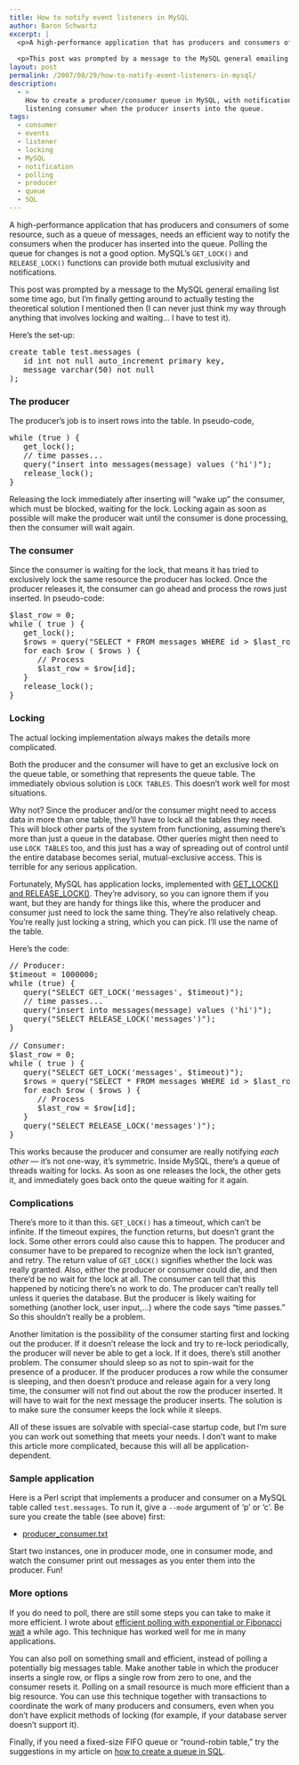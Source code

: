 ```yaml
---
title: How to notify event listeners in MySQL
author: Baron Schwartz
excerpt: |
  <p>A high-performance application that has producers and consumers of some resource, such as a queue of messages, needs an efficient way to notify the consumers when the producer has inserted into the queue.  Polling the queue for changes is not a good option.  MySQL's <code>GET_LOCK()</code> and <code>RELEASE_LOCK()</code> functions can provide both mutual exclusivity and notifications.</p>
  
  <p>This post was prompted by a message to the MySQL general emailing list some time ago, but I'm finally getting around to actually testing the theoretical solution I mentioned then.  I can never just think my way through anything that involves locking and waiting... I have to test it.</p>
layout: post
permalink: /2007/08/29/how-to-notify-event-listeners-in-mysql/
description:
  - >
    How to create a producer/consumer queue in MySQL, with notifications to the
    listening consumer when the producer inserts into the queue.
tags:
  - consumer
  - events
  - listener
  - locking
  - MySQL
  - notification
  - polling
  - producer
  - queue
  - SQL
---
```

A high-performance application that has producers and consumers of some resource, such as a queue of messages, needs an efficient way to notify the consumers when the producer has inserted into the queue. Polling the queue for changes is not a good option. MySQL&#8217;s `GET_LOCK()` and `RELEASE_LOCK()` functions can provide both mutual exclusivity and notifications.

This post was prompted by a message to the MySQL general emailing list some time ago, but I&#8217;m finally getting around to actually testing the theoretical solution I mentioned then (I can never just think my way through anything that involves locking and waiting&#8230; I have to test it).

Here&#8217;s the set-up:

<pre>create table test.messages (
   id int not null auto_increment primary key,
   message varchar(50) not null
);</pre>

### The producer

The producer&#8217;s job is to insert rows into the table. In pseudo-code,

<pre>while (true ) {
   get_lock();
   // time passes...
   query("insert into messages(message) values ('hi')");
   release_lock();
}</pre>

Releasing the lock immediately after inserting will &#8220;wake up&#8221; the consumer, which must be blocked, waiting for the lock. Locking again as soon as possible will make the producer wait until the consumer is done processing, then the consumer will wait again.

### The consumer

Since the consumer is waiting for the lock, that means it has tried to exclusively lock the same resource the producer has locked. Once the producer releases it, the consumer can go ahead and process the rows just inserted. In pseudo-code:

<pre>$last_row = 0;
while ( true ) {
   get_lock();
   $rows = query("SELECT * FROM messages WHERE id &gt; $last_row");
   for each $row ( $rows ) {
      // Process
      $last_row = $row[id];
   }
   release_lock();
}
</pre>

### Locking

The actual locking implementation always makes the details more complicated.

Both the producer and the consumer will have to get an exclusive lock on the queue table, or something that represents the queue table. The immediately obvious solution is `LOCK TABLES`. This doesn&#8217;t work well for most situations.

Why not? Since the producer and/or the consumer might need to access data in more than one table, they&#8217;ll have to lock all the tables they need. This will block other parts of the system from functioning, assuming there&#8217;s more than just a queue in the database. Other queries might then need to use `LOCK TABLES` too, and this just has a way of spreading out of control until the entire database becomes serial, mutual-exclusive access. This is terrible for any serious application.

Fortunately, MySQL has application locks, implemented with [GET\_LOCK() and RELEASE\_LOCK()][1]. They&#8217;re advisory, so you can ignore them if you want, but they are handy for things like this, where the producer and consumer just need to lock the same thing. They&#8217;re also relatively cheap. You&#8217;re really just locking a string, which you can pick. I&#8217;ll use the name of the table.

Here&#8217;s the code:

<pre>// Producer:
$timeout = 1000000;
while (true) {
   query("SELECT GET_LOCK('messages', $timeout)");
   // time passes...
   query("insert into messages(message) values ('hi')");
   query("SELECT RELEASE_LOCK('messages')");
}

// Consumer:
$last_row = 0;
while ( true ) {
   query("SELECT GET_LOCK('messages', $timeout)");
   $rows = query("SELECT * FROM messages WHERE id &gt; $last_row");
   for each $row ( $rows ) {
      // Process
      $last_row = $row[id];
   }
   query("SELECT RELEASE_LOCK('messages')");
}
</pre>

This works because the producer and consumer are really notifying *each other* &#8212; it&#8217;s not one-way, it&#8217;s symmetric. Inside MySQL, there&#8217;s a queue of threads waiting for locks. As soon as one releases the lock, the other gets it, and immediately goes back onto the queue waiting for it again.

### Complications

There&#8217;s more to it than this. `GET_LOCK()` has a timeout, which can&#8217;t be infinite. If the timeout expires, the function returns, but doesn&#8217;t grant the lock. Some other errors could also cause this to happen. The producer and consumer have to be prepared to recognize when the lock isn&#8217;t granted, and retry. The return value of `GET_LOCK()` signifies whether the lock was really granted. Also, either the producer or consumer could die, and then there&#8217;d be no wait for the lock at all. The consumer can tell that this happened by noticing there&#8217;s no work to do. The producer can&#8217;t really tell unless it queries the database. But the producer is likely waiting for something (another lock, user input,&#8230;) where the code says &#8220;time passes.&#8221; So this shouldn&#8217;t really be a problem.

Another limitation is the possibility of the consumer starting first and locking out the producer. If it doesn&#8217;t release the lock and try to re-lock periodically, the producer will never be able to get a lock. If it does, there&#8217;s still another problem. The consumer should sleep so as not to spin-wait for the presence of a producer. If the producer produces a row while the consumer is sleeping, and then doesn&#8217;t produce and release again for a very long time, the consumer will not find out about the row the producer inserted. It will have to wait for the next message the producer inserts. The solution is to make sure the consumer keeps the lock while it sleeps.

All of these issues are solvable with special-case startup code, but I&#8217;m sure you can work out something that meets your needs. I don&#8217;t want to make this article more complicated, because this will all be application-dependent.

### Sample application

Here is a Perl script that implements a producer and consumer on a MySQL table called `test.messages`. To run it, give a `--mode` argument of &#8216;p&#8217; or &#8216;c&#8217;. Be sure you create the table (see above) first:

*   [producer_consumer.txt][2]

Start two instances, one in producer mode, one in consumer mode, and watch the consumer print out messages as you enter them into the producer. Fun!

### More options

If you do need to poll, there are still some steps you can take to make it more efficient. I wrote about [efficient polling with exponential or Fibonacci wait][3] a while ago. This technique has worked well for me in many applications.

You can also poll on something small and efficient, instead of polling a potentially big messages table. Make another table in which the producer inserts a single row, or flips a single row from zero to one, and the consumer resets it. Polling on a small resource is much more efficient than a big resource. You can use this technique together with transactions to coordinate the work of many producers and consumers, even when you don&#8217;t have explicit methods of locking (for example, if your database server doesn&#8217;t support it).

Finally, if you need a fixed-size FIFO queue or &#8220;round-robin table,&#8221; try the suggestions in my article on [how to create a queue in SQL][4].

 [1]: http://dev.mysql.com/doc/refman/5.0/en/miscellaneous-functions.html
 [2]: /articles/producer_consumer.txt
 [3]: http://www.xaprb.com/blog/2006/05/04/how-to-make-a-program-choose-an-optimal-polling-interval/
 [4]: http://www.xaprb.com/blog/2007/01/11/how-to-implement-a-queue-in-sql/